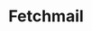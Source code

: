 ---
lang: en
layout: doc
redirect_from:
- /doc/fetchmail/
- /en/doc/fetchmail/
- /doc/Fetchmail/
- /wiki/Fetchmail/
redirect_to: https://github.com/Qubes-Community/Contents/blob/master/docs/configuration/fetchmail.md
ref: 114
title: Fetchmail
---